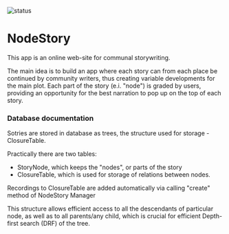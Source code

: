 ![status](https://github.com/recourcefulcoder/NodeStory/actions/workflows/cd.yml/badge.svg)

# NodeStory

This app is an online web-site for communal storywriting.

The main idea is to build an app where each story can from each place be 
continued by community writers, thus creating variable developments for the 
main plot. Each part of the story (e.i. "node") is graded by users, providing 
an opportunity for the best narration to pop up on the top of each story. 



### Database documentation
Sotries are stored in database as trees, the structure used for storage - ClosureTable.

Practically there are two tables:
* StoryNode, which keeps the "nodes", or parts of the story
* ClosureTable, which is used for storage of relations between nodes.

Recordings to ClosureTable are added automatically via calling "create" method of NodeStory Manager

This structure allows efficient access to all the descendants of 
particular node, as well as to all parents/any child, which is crucial for efficient
Depth-first search (DRF) of the tree.